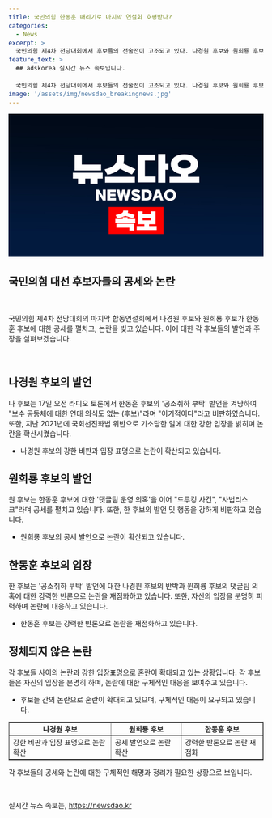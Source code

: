 ```yaml
---
title: 국민의힘 한동훈 때리기로 마지막 연설회 호평받나?
categories:
  - News
excerpt: >
  국민의힘 제4차 전당대회에서 후보들의 전술전이 고조되고 있다. 나경원 후보와 원희룡 후보가 한동훈 후보를 겨냥하여 강한 비판을 쏟아내는 가운데, 댓글팀 운영 의혹과 사법리스크 등의 논란도 빚고 있다. 이에 대한 후보들의 격돌은 마치 전술전 같아 국민들의 주목을 받고 있다. 23일 앞두고 열린 이번 합동연설회에서 후보들은 각자의 입장을 강력히 주장하며 발언했다. 
feature_text: >
  ## adskorea 실시간 뉴스 속보입니다.

  국민의힘 제4차 전당대회에서 후보들의 전술전이 고조되고 있다. 나경원 후보와 원희룡 후보가 한동훈 후보를 겨냥하여 강한 비판을 쏟아내는 가운데, 댓글팀 운영 의혹과 사법리스크 등의 논란도 빚고 있다. 이에 대한 후보들의 격돌은 마치 전술전 같아 국민들의 주목을 받고 있다. 23일 앞두고 열린 이번 합동연설회에서 후보들은 각자의 입장을 강력히 주장하며 발언했다. 
image: '/assets/img/newsdao_breakingnews.jpg'
---
```


<p><img src="/assets/img/newsdao_breakingnews.jpg" alt="adskorea 속보" /></p>

<h2>국민의힘 대선 후보자들의 공세와 논란</h2>

<p data-ke-size="size16">&nbsp;</p>

<p>국민의힘 제4차 전당대회의 마지막 합동연설회에서 나경원 후보와 원희룡 후보가 한동훈 후보에 대한 공세를 펼치고, 논란을 빚고 있습니다. 이에 대한 각 후보들의 발언과 주장을 살펴보겠습니다.</p>

<p data-ke-size="size16">&nbsp;</p>

<h2 data-ke-size="size26">나경원 후보의 발언</h2>

<p>나 후보는 17일 오전 라디오 토론에서 한동훈 후보의 '공소취하 부탁' 발언을 겨냥하여 "보수 공동체에 대한 연대 의식도 없는 (후보)"라며 "이기적이다"라고 비판하였습니다. 또한, 지난 2021년에 국회선진화법 위반으로 기소당한 일에 대한 강한 입장을 밝히며 논란을 확산시켰습니다.</p>

<ul>
  <li>나경원 후보의 강한 비판과 입장 표명으로 논란이 확산되고 있습니다.</li>
</ul>

<h2 data-ke-size="size26">원희룡 후보의 발언</h2>

<p>원 후보는 한동훈 후보에 대한 '댓글팀 운영 의혹'을 이어 "드루킹 사건", "사법리스크"라며 공세를 펼치고 있습니다. 또한, 한 후보의 발언 및 행동을 강하게 비판하고 있습니다.</p>

<ul>
  <li>원희룡 후보의 공세 발언으로 논란이 확산되고 있습니다.</li>
</ul>

<h2 data-ke-size="size26">한동훈 후보의 입장</h2>

<p>한 후보는 '공소취하 부탁' 발언에 대한 나경원 후보의 반박과 원희룡 후보의 댓글팀 의혹에 대한 강력한 반론으로 논란을 재점화하고 있습니다. 또한, 자신의 입장을 분명히 피력하며 논란에 대응하고 있습니다.</p>

<ul>
  <li>한동훈 후보는 강력한 반론으로 논란을 재점화하고 있습니다.</li>
</ul>

<h2 data-ke-size="size26">정체되지 않은 논란</h2>

<p>각 후보들 사이의 논란과 강한 입장표명으로 혼란이 확대되고 있는 상황입니다. 각 후보들은 자신의 입장을 분명히 하며, 논란에 대한 구체적인 대응을 보여주고 있습니다.</p>

<ul>
  <li>후보들 간의 논란으로 혼란이 확대되고 있으며, 구체적인 대응이 요구되고 있습니다.</li>
</ul>

<table style="width: 100%;" border="1">
<tbody>
<tr>
<td style="text-align: center; height: 17px;"><b>나경원 후보</b></td>
<td style="text-align: center; height: 17px;"><b>원희룡 후보</b></td>
<td style="text-align: center; height: 17px;"><b>한동훈 후보</b></td>
</tr>
<tr>
<td>강한 비판과 입장 표명으로 논란 확산</td>
<td>공세 발언으로 논란 확산</td>
<td>강력한 반론으로 논란 재점화</td>
</tr>
</tbody>
</table>

<p>각 후보들의 공세와 논란에 대한 구체적인 해명과 정리가 필요한 상황으로 보입니다.</p>

<p data-ke-size="size16">&nbsp;</p>
실시간 뉴스 속보는, <a href="https://newsdao.kr" rel="dofollow">https://newsdao.kr</a>


